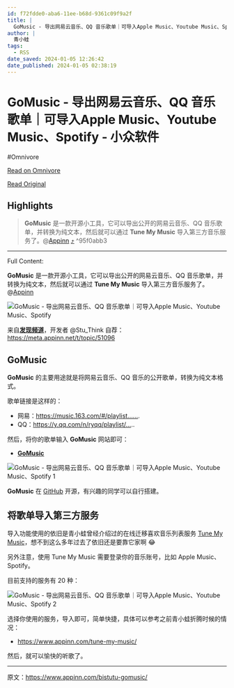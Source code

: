 ```yaml
---
id: f72fdde0-aba6-11ee-b68d-9361c09f9a2f
title: |
  GoMusic - 导出网易云音乐、QQ 音乐歌单｜可导入Apple Music、Youtube Music、Spotify - 小众软件
author: |
  青小蛙
tags:
  - RSS
date_saved: 2024-01-05 12:26:42
date_published: 2024-01-05 02:38:19
---
```


# GoMusic - 导出网易云音乐、QQ 音乐歌单｜可导入Apple Music、Youtube Music、Spotify - 小众软件
#Omnivore

[Read on Omnivore](https://omnivore.app/me/go-music-qq-apple-music-youtube-music-spotify-18cd8cdb5f4)

[Read Original](https://www.appinn.com/bistutu-gomusic/)

## Highlights

> **GoMusic** 是一款开源小工具，它可以导出公开的网易云音乐、QQ 音乐歌单，并转换为纯文本，然后就可以通过 **Tune My Music** 导入第三方音乐服务了。@[Appinn](https://www.appinn.com/bistutu-gomusic/) [⤴️](https://omnivore.app/me/go-music-qq-apple-music-youtube-music-spotify-18cd8cdb5f4#95f0abb3-7c47-4c69-9cc6-143680dd85c1)  ^95f0abb3


--- 

Full Content: 

**GoMusic** 是一款开源小工具，它可以导出公开的网易云音乐、QQ 音乐歌单，并转换为纯文本，然后就可以通过 **Tune My Music** 导入第三方音乐服务了。@[Appinn](https://www.appinn.com/bistutu-gomusic/)

![GoMusic - 导出网易云音乐、QQ 音乐歌单｜可导入Apple Music、Youtube Music、Spotify](https://proxy-prod.omnivore-image-cache.app/1608x700,snspT6TorN9tLSg5N2UEsQlU_EZxObLfs0VupkpDZNtQ/https://www.appinn.com/wp-content/uploads/2024/01/Appinn-feature-images-22.jpg "GoMusic - 导出网易云音乐、QQ 音乐歌单｜可导入Apple Music、Youtube Music、Spotify 1")

来自[**发现频道**](https://meta.appinn.net/c/faxian/10)，开发者 @Stu\_Think 自荐：<https://meta.appinn.net/t/topic/51096>

## **GoMusic**

**GoMusic** 的主要用途就是将网易云音乐、QQ 音乐的公开歌单，转换为纯文本格式。

歌单链接是这样的：

* 网易：https://music.163.com/#/playlist…….
* QQ：https://y.qq.com/n/ryqq/playlist/…..

然后，将你的歌单输入 **GoMusic** 网站即可：

* **[GoMusic](https://music.unmeta.cn/)**

![GoMusic - 导出网易云音乐、QQ 音乐歌单｜可导入Apple Music、Youtube Music、Spotify 1](https://proxy-prod.omnivore-image-cache.app/982x1069,sQqNFQAsgEiFk2UU-enEVyJks-jTyosFJXCDY-tJTPa0/https://www.appinn.com/wp-content/uploads/2024/01/Appinn-2024-01-05-15.22.30@2x.jpg "GoMusic - 导出网易云音乐、QQ 音乐歌单｜可导入Apple Music、Youtube Music、Spotify 2")

**GoMusic** 在 [GitHub](https://github.com/Bistutu/GoMusic) 开源，有兴趣的同学可以自行搭建。

## 将歌单导入第三方服务

导入功能使用的依旧是青小蛙曾经介绍过的在线迁移喜欢音乐列表服务 [Tune My Music](https://www.tunemymusic.com/zh-CN/transfer)，想不到这么多年过去了依旧还是要靠它家啊 😂

另外注意，使用 Tune My Music 需要登录你的音乐账号，比如 Apple Music、Spotify。

目前支持的服务有 20 种：

![GoMusic - 导出网易云音乐、QQ 音乐歌单｜可导入Apple Music、Youtube Music、Spotify 2](https://proxy-prod.omnivore-image-cache.app/1254x1010,sSF1qELalPrhVQ6KuBrTgGbjCcWDOG1LXLtdZTXwlo-0/https://www.appinn.com/wp-content/uploads/2024/01/Appinn-2024-01-05-15.25.02@2x.jpg "GoMusic - 导出网易云音乐、QQ 音乐歌单｜可导入Apple Music、Youtube Music、Spotify 3")

选择你使用的服务，导入即可，简单快捷，具体可以参考之前青小蛙折腾时候的情况：

* <https://www.appinn.com/tune-my-music/>

然后，就可以愉快的听歌了。

---

原文：https://www.appinn.com/bistutu-gomusic/
